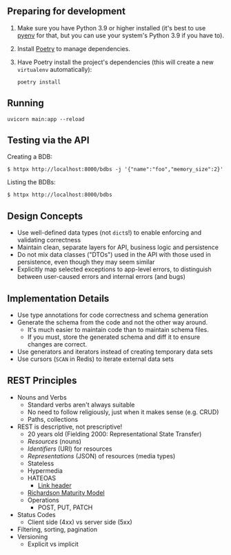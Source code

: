 ## Preparing for development

1. Make sure you have Python 3.9 or higher installed (it's best to use [pyenv](https://github.com/pyenv/pyenv#installation) for that, but you can use your system's Python 3.9 if you have to).
2. Install [Poetry](https://python-poetry.org/docs/#installation) to manage dependencies.
3. Have Poetry install the project's dependencies (this will create a new `virtualenv` automatically):

       poetry install


## Running

    uvicorn main:app --reload


## Testing via the API

Creating a BDB:

    $ httpx http://localhost:8000/bdbs -j '{"name":"foo","memory_size":2}'

Listing the BDBs:

    $ httpx http://localhost:8000/bdbs


## Design Concepts

- Use well-defined data types (not `dict`s!) to enable enforcing and validating correctness
- Maintain clean, separate layers for API, business logic and persistence
- Do not mix data classes ("DTOs") used in the API with those used in persistence, even though they may seem similar
- Explicitly map selected exceptions to app-level errors, to distinguish between user-caused errors and internal errors (and bugs)

## Implementation Details

- Use type annotations for code correctness and schema generation
- Generate the schema from the code and not the other way around.
  - It's much easier to maintain code than to maintain schema files.
  - If you must, store the generated schema and diff it to ensure changes are correct.
- Use generators and iterators instead of creating temporary data sets
- Use cursors (`SCAN` in Redis) to iterate external data sets

## REST Principles

- Nouns and Verbs
  - Standard verbs aren't always suitable
  - No need to follow religiously, just when it makes sense (e.g. CRUD)
  - Paths, collections
- REST is descriptive, not prescriptive!
  - 20 years old (Fielding 2000: Representational State Transfer)
  - _Resources_ (nouns)
  - _Identifiers_ (URI) for resources
  - _Representations_ (JSON) of resources (media types)
  - Stateless
  - Hypermedia
  - HATEOAS
    - [Link header](https://www.w3.org/wiki/LinkHeader)
  - [Richardson Maturity Model](https://martinfowler.com/articles/richardsonMaturityModel.html)
  - Operations
    - POST, PUT, PATCH
- Status Codes
  - Client side (4xx) vs server side (5xx)
- Filtering, sorting, pagination
- Versioning
  - Explicit vs implicit